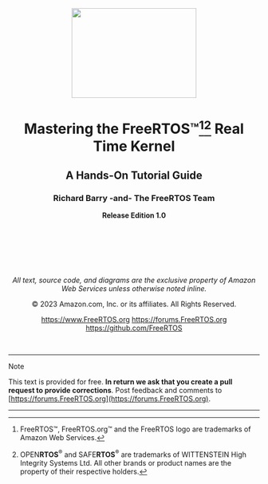 <div align="center">

<!--![Image](https://github.com/sirnish/FreeRTOS-Kernel-Book-toc/blob/main/media/freeRTOS.png)-->

<img src="https://github.com/sirnish/FreeRTOS-Kernel-Book-toc/blob/main/media/freeRTOS.png" alt="" height="180" width="250"/>

# Mastering the FreeRTOS™[^1][^2] Real Time Kernel

## A Hands-On Tutorial Guide ##

### Richard Barry -and- The FreeRTOS Team ###

**Release Edition 1.0**

</br>
</br>
</br>
</br>
</br>

*All text, source code, and diagrams are the exclusive property of Amazon Web Services unless otherwise noted inline.*

© 2023 Amazon.com, Inc. or its affiliates. All Rights Reserved.

<https://www.FreeRTOS.org> <https://forums.FreeRTOS.org> <https://github.com/FreeRTOS>

</div>

</br>

* * *
> [!Note]
> This text is provided for free. **In return we ask that you create a pull
> request to provide corrections**.  Post feedback and comments to [https://forums.FreeRTOS.org](https://forums.FreeRTOS.org).
* * *



[^1]: FreeRTOS™, FreeRTOS.org™ and the FreeRTOS logo are trademarks of Amazon Web Services.
[^2]: OPEN**RTOS**<sup>®</sup> and SAFE**RTOS**<sup>®</sup> are trademarks of WITTENSTEIN High Integrity Systems Ltd. All other brands or product names are the property of their respective holders.

